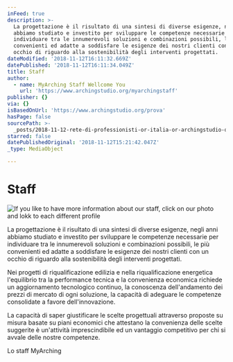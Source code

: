 ```yaml
---
inFeed: true
description: >-
  La progettazione è il risultato di una sintesi di diverse esigenze, negli anni
  abbiamo studiato e investito per sviluppare le competenze necessarie per
  individuare tra le innumerevoli soluzioni e combinazioni possibili, le più
  convenienti ed adatte a soddisfare le esigenze dei nostri clienti con un
  occhio di riguardo alla sostenibilità degli interventi progettati.
dateModified: '2018-11-12T16:11:32.669Z'
datePublished: '2018-11-12T16:11:34.049Z'
title: Staff
author:
  - name: MyArching Staff Wellcome You
    url: 'https://www.archingstudio.org/myarchingstaff'
publisher: {}
via: {}
isBasedOnUrl: 'https://www.archingstudio.org/prova'
hasPage: false
sourcePath: >-
  _posts/2018-11-12-rete-di-professionisti-or-italia-or-archingstudio-or-staff-my-a.md
starred: false
datePublishedOriginal: '2018-11-12T15:21:42.047Z'
_type: MediaObject

---
```

# Staff
![If you like to have more information about our staff, click on our photo and lokk to each different profile](https://the-grid-user-content.s3-us-west-2.amazonaws.com/cc13304a-3e1c-4561-b641-2637843bef55.jpg)

La progettazione è il risultato di una sintesi di diverse esigenze, negli anni abbiamo studiato e investito per sviluppare le competenze necessarie per individuare tra le innumerevoli soluzioni e combinazioni possibili, le più convenienti ed adatte a soddisfare le esigenze dei nostri clienti con un occhio di riguardo alla sostenibilità degli interventi progettati.

Nei progetti di riqualificazione edilizia e nella riqualificazione energetica l'equilibrio tra la performance tecnica e la convenienza economica richiede un aggiornamento tecnologico continuo, la conoscenza dell'andamento dei prezzi di mercato di ogni soluzione, la capacità di adeguare le competenze consolidate a favore dell'innovazione.

La capacità di saper giustificare le scelte progettuali attraverso proposte su misura basate su piani economici che attestano la convenienza delle scelte suggerite è un'attività imprescindibile ed un vantaggio competitivo per chi si avvale delle nostre competenze.

Lo staff MyArching